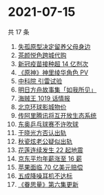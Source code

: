 # 2021-07-15

共 17 条

<!-- BEGIN ZHIHUSEARCH -->
<!-- 最后更新时间 Thu Jul 15 2021 16:12:10 GMT+0800 (China Standard Time) -->
1. [失孤原型决定留养父母身边](https://www.zhihu.com/search?q=失孤原型)
1. [茶颜悦色跨城代购](https://www.zhihu.com/search?q=茶颜悦色)
1. [新冠疫苗接种超 14 亿剂次](https://www.zhihu.com/search?q=新冠疫苗)
1. [ 《原神》神里绫华角色 PV](https://www.zhihu.com/search?q=原神)
1. [中科院 引雷试验](https://www.zhihu.com/search?q=引雷试验)
1. [明日方舟故事集「如我所见」](https://www.zhihu.com/search?q=明日方舟)
1. [海贼王 1019 话情报](https://www.zhihu.com/search?q=海贼王)
1. [北京环球影城物价](https://www.zhihu.com/search?q=环球影城)
1. [传阿里腾讯将互开放生态系统](https://www.zhihu.com/search?q=阿里腾讯)
1. [东奥乒乓球赛不许吹球](https://www.zhihu.com/search?q=乒乓球)
1. [于晓光方否认出轨](https://www.zhihu.com/search?q=于晓光)
1. [秋瓷炫老公疑似出轨](https://www.zhihu.com/search?q=秋瓷炫)
1. [花莲连续发生 22 起地震](https://www.zhihu.com/search?q=花莲地震)
1. [京东平均年薪涨至 16 薪](https://www.zhihu.com/search?q=京东)
1. [苹果面临 70 亿美元赔偿](https://www.zhihu.com/search?q=苹果)
1. [五成降噪耳机不达标](https://www.zhihu.com/search?q=降噪耳机)
1. [《眷思量》第六集更新](https://www.zhihu.com/search?q=眷思量)
<!-- END ZHIHUSEARCH -->
